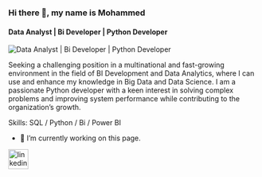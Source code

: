 ### Hi there 👋, my name is Mohammed
#### Data Analyst | Bi Developer | Python Developer
![Data Analyst | Bi Developer | Python Developer](https://i.pinimg.com/564x/ad/44/a5/ad44a5e62c2a255c494cebbc49c9733b.jpg)

Seeking a challenging position in a multinational and fast-growing environment in the field of BI Development and Data Analytics, where I can use and enhance my knowledge in Big Data and Data Science. I am a passionate Python developer with a keen interest in solving complex problems and improving system performance while contributing to the organization’s growth.

Skills: SQL / Python / Bi / Power BI 

- 🔭 I’m currently working on this page. 


[<img src='https://cdn.jsdelivr.net/npm/simple-icons@3.0.1/icons/linkedin.svg' alt='linkedin' height='40'>](https://www.linkedin.com/in/www.linkedin.com/in/mohammed-mofed-allithy-557257243/)  

